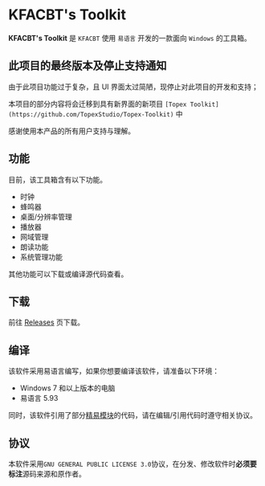 # KFACBT's Toolkit

**KFACBT's Toolkit** 是 `KFACBT` 使用 `易语言` 开发的一款面向 `Windows` 的工具箱。

## 此项目的最终版本及停止支持通知

由于此项目功能过于复杂，且 UI 界面太过简陋，现停止对此项目的开发和支持；

本项目的部分内容将会迁移到具有新界面的新项目 `[Topex Toolkit](https://github.com/TopexStudio/Topex-Toolkit)` 中

感谢使用本产品的所有用户支持与理解。

## 功能

目前，该工具箱含有以下功能。

- 时钟
- 蜂鸣器
- 桌面/分辨率管理
- 播放器
- 网域管理
- 朗读功能
- 系统管理功能

其他功能可以下载或编译源代码查看。

## 下载
前往 [Releases](https://github.com/gytxtx/KFACBT_Toolkit/releases) 页下载。

## 编译

该软件采用易语言编写，如果你想要编译该软件，请准备以下环境：

- Windows 7 和以上版本的电脑
- 易语言 5.93

同时，该软件引用了部分[精易模块](https://ec.125.la/)的代码，请在编辑/引用代码时遵守相关协议。

## 协议

本软件采用`GNU GENERAL PUBLIC LICENSE 3.0`协议，在分发、修改软件时**必须要标注**源码来源和原作者。

<!--  ## 其它
 - [公告API](https://topexstudio.top/Topex-Toolkit/API/GetAnnouncement_gbk)
 - [更新API](https://topexstudio.top/Topex-Toolkit/API/LastVersion)
 - [Apache License 2.0](https://topexstudio.top/apachelicense2)
 - [开发准则](https://topexstudio.top/Topex-Toolkit/devloper-rule) --!>
